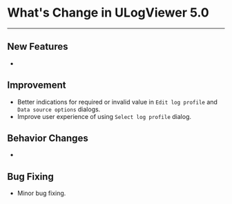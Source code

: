 ﻿# What's Change in ULogViewer 5.0
 ---

## New Features
+ 

## Improvement
+ Better indications for required or invalid value in ```Edit log profile``` and ```Data source options``` dialogs.
+ Improve user experience of using ```Select log profile``` dialog.

## Behavior Changes
+ 

## Bug Fixing
+ Minor bug fixing.